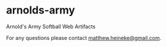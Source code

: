 # arnolds-army
Arnold's Army Softball Web Artifacts

For any questions please contact matthew.heineke@gmail.com.
